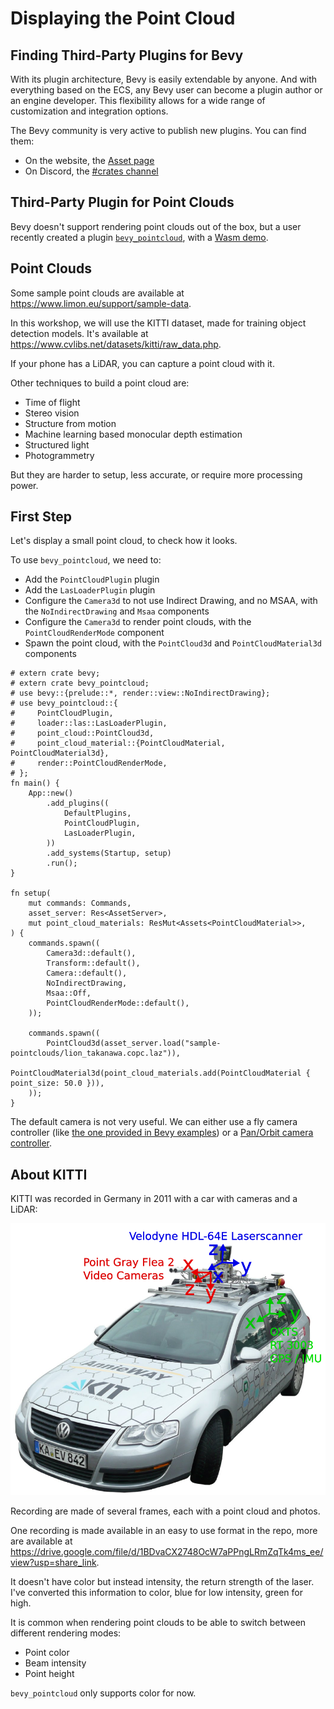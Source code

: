# Displaying the Point Cloud

## Finding Third-Party Plugins for Bevy

With its plugin architecture, Bevy is easily extendable by anyone. And with everything based on the ECS, any Bevy user can become a plugin author or an engine developer. This flexibility allows for a wide range of customization and integration options.

The Bevy community is very active to publish new plugins. You can find them:

- On the website, the [Asset page](https://bevy.org/assets/)
- On Discord, the [#crates channel](https://discord.com/channels/691052431525675048/918591326096850974)

## Third-Party Plugin for Point Clouds

Bevy doesn't support rendering point clouds out of the box, but a user recently created a plugin [`bevy_pointcloud`](https://github.com/rlamarche/bevy_pointcloud), with a [Wasm demo](https://rlamarche.github.io/bevy_pointcloud/).

## Point Clouds

Some sample point clouds are available at <https://www.limon.eu/support/sample-data>.

In this workshop, we will use the KITTI dataset, made for training object detection models. It's available at <https://www.cvlibs.net/datasets/kitti/raw_data.php>.

If your phone has a LiDAR, you can capture a point cloud with it.

Other techniques to build a point cloud are:

- Time of flight
- Stereo vision
- Structure from motion
- Machine learning based monocular depth estimation
- Structured light
- Photogrammetry

But they are harder to setup, less accurate, or require more processing power.

## First Step

Let's display a small point cloud, to check how it looks.

To use `bevy_pointcloud`, we need to:

- Add the `PointCloudPlugin` plugin
- Add the `LasLoaderPlugin` plugin
- Configure the `Camera3d` to not use Indirect Drawing, and no MSAA, with the `NoIndirectDrawing` and `Msaa` components
- Configure the `Camera3d` to render point clouds, with the `PointCloudRenderMode` component
- Spawn the point cloud, with the `PointCloud3d` and `PointCloudMaterial3d` components

```rust,no_run
# extern crate bevy;
# extern crate bevy_pointcloud;
# use bevy::{prelude::*, render::view::NoIndirectDrawing};
# use bevy_pointcloud::{
#     PointCloudPlugin,
#     loader::las::LasLoaderPlugin,
#     point_cloud::PointCloud3d,
#     point_cloud_material::{PointCloudMaterial, PointCloudMaterial3d},
#     render::PointCloudRenderMode,
# };
fn main() {
    App::new()
        .add_plugins((
            DefaultPlugins,
            PointCloudPlugin,
            LasLoaderPlugin,
        ))
        .add_systems(Startup, setup)
        .run();
}

fn setup(
    mut commands: Commands,
    asset_server: Res<AssetServer>,
    mut point_cloud_materials: ResMut<Assets<PointCloudMaterial>>,
) {
    commands.spawn((
        Camera3d::default(),
        Transform::default(),
        Camera::default(),
        NoIndirectDrawing,
        Msaa::Off,
        PointCloudRenderMode::default(),
    ));

    commands.spawn((
        PointCloud3d(asset_server.load("sample-pointclouds/lion_takanawa.copc.laz")),
        PointCloudMaterial3d(point_cloud_materials.add(PointCloudMaterial { point_size: 50.0 })),
    ));
}
```

The default camera is not very useful. We can either use a fly camera controller (like [the one provided in Bevy examples](https://github.com/bevyengine/bevy/blob/release-0.17.2/examples/helpers/camera_controller.rs)) or a [Pan/Orbit camera controller](https://crates.io/crates/bevy_panorbit_camera).

## About KITTI

KITTI was recorded in Germany in 2011 with a car with cameras and a LiDAR:

![passat_sensors_920.png](passat_sensors_920.png)

Recording are made of several frames, each with a point cloud and photos.

One recording is made available in an easy to use format in the repo, more are available at <https://drive.google.com/file/d/1BDvaCX2748OcW7aPPngLRmZqTk4ms_ee/view?usp=share_link>.

It doesn't have color but instead intensity, the return strength of the laser. I've converted this information to color, blue for low intensity, green for high.

It is common when rendering point clouds to be able to switch between different rendering modes:

- Point color
- Beam intensity
- Point height

`bevy_pointcloud` only supports color for now.
